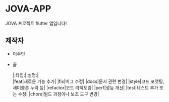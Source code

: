 # JOVA-APP

JOVA 프로젝트 flutter 앱입니다!

## 제작자
- 이주언
- 끝

  |:타입:|:설명:|              
  |feat|새로운 기능 추가|
  |fix|버그 수정|
  |docs|문서 관련 변경|
  |style|코드 포맷팅, 세미콜론 누락 등|
  |refactor|코드 리팩토링|
  |perf|성능 개선|
  |test|테스트 추가 또는 수정|
  |chore|빌드 과정이나 보조 도구 변경|
